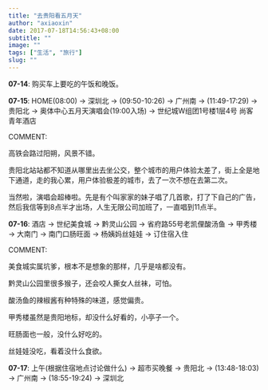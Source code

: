 ```yaml
---
title: "去贵阳看五月天"
author: "axiaoxin"
date: 2017-07-18T14:56:43+08:00
subtitle: ""
image: ""
tags: ["生活", "旅行"]
slug: ""
---
```


**07-14**: 购买车上要吃的午饭和晚饭。

**07-15**: HOME(08:00) -> 深圳北 -> (09:50-10:26) -> 广州南 -> (11:49-17:29) -> 贵阳北 -> 奥体中心五月天演唱会(19:00入场) -> 世纪城W组团1号楼1层4号 尚客青年酒店

COMMENT:

高铁会路过阳朔，风景不错。

贵阳北站站都不知道从哪里出去坐公交，整个城市的用户体验太差了，街上全是地下通道，走的我心累，用户体验极差的城市，去了一次不想在去第二次。

当然啦，演唱会超棒啦。先是有个叫家家的妹子唱了几首歌，打了下自己的广告，然后我信等到8点半才出场，人生无限公司加班了，一直唱到11点半。

**07-16**: 酒店 -> 世纪美食城 -> 黔灵山公园 -> 省府路55号老凯俚酸汤鱼 -> 甲秀楼 -> 大南门 -> 南门口肠旺面 -> 杨姨妈丝娃娃 -> 订住宿入住

COMMENT:

美食城实属坑爹，根本不是想象的那样，几乎是啥都没有。

黔灵山公园里很多猴子，还会咬人撕女人丝袜，可怕。

酸汤鱼的辣椒酱有种特殊的味道，感觉偏贵。

甲秀楼虽然是贵阳地标，却没什么好看的，小亭子一个。

旺肠面也一般，没什么好吃的。

丝娃娃没吃，看着没什么食欲。

**07-17**: 上午(根据住宿地点讨论做什么) -> 超市买晚餐 -> 贵阳北 -> (13:48-18:03) -> 广州南 -> (18:55-19:24) -> 深圳北
